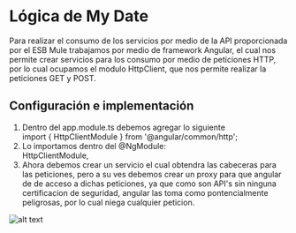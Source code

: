 # Lógica de My Date
Para realizar el consumo de los servicios por medio de la API proporcionada por el ESB Mule trabajamos por medio de framework Angular, el cual nos permite crear servicios para los consumo por medio de peticiones HTTP, por lo cual ocupamos el modulo HttpClient, que nos permite realizar la peticiones GET y POST. <br>
## Configuración e implementación
1. Dentro del app.module.ts debemos agregar lo siguiente <br>
import { HttpClientModule } from '@angular/common/http'; <br>
2. Lo importamos dentro del @NgModule: <br>
HttpClientModule,<br>
3. Ahora debemos crear un servicio el cual obtendra las cabeceras para las peticiones, pero a su ves debemos crear un proxy para que angular de de acceso a dichas peticiones, ya que como son API's sin ninguna certificacion de seguridad, angular las toma como pontencialmente peligrosas, por lo cual niega cualquier peticion.

![alt text](https://drive.google.com/file/d/1z8ca52XXX5SJKGuDFBkhFxryOQKBp7Sj/view?usp=sharing)

